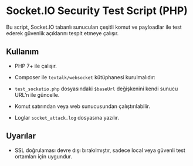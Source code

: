 # Socket.IO Security Test Script (PHP)

Bu script, Socket.IO tabanlı sunucuları çeşitli komut ve payloadlar ile test ederek güvenlik açıklarını tespit etmeye çalışır.

## Kullanım

- PHP 7+ ile çalışır.
- Composer ile `textalk/websocket` kütüphanesi kurulmalıdır:
  



- `test_socketio.php` dosyasındaki `$baseUrl` değişkenini kendi sunucu URL’n ile güncelle.
- Komut satırından veya web sunucusundan çalıştırılabilir.
- Loglar `socket_attack.log` dosyasına yazılır.

## Uyarılar

- SSL doğrulaması devre dışı bırakılmıştır, sadece local veya güvenli test ortamları için uygundur.
